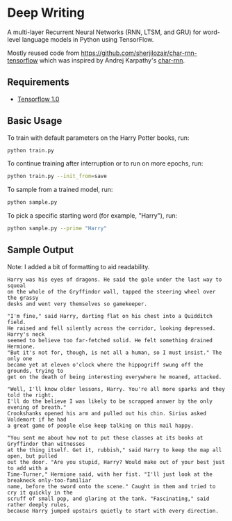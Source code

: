 # Deep Writing

A multi-layer Recurrent Neural Networks (RNN, LTSM, and GRU) for word-level language models in Python using TensorFlow.

Mostly reused code from https://github.com/sherjilozair/char-rnn-tensorflow which was inspired by Andrej Karpathy's [char-rnn](https://github.com/karpathy/char-rnn).

## Requirements
- [Tensorflow 1.0](http://www.tensorflow.org)

## Basic Usage

To train with default parameters on the Harry Potter books, run:
```bash
python train.py
```

To continue training after interruption or to run on more epochs, run:
```bash
python train.py --init_from=save
```

To sample from a trained model, run:
```bash
python sample.py
```

To pick a specific starting word (for example, "Harry"), run:
```bash
python sample.py --prime "Harry"
````

## Sample Output
Note: I added a bit of formatting to aid readability.

```
Harry was his eyes of dragons. He said the gale under the last way to squeal 
on the whole of the Gryffindor wall, tapped the steering wheel over the grassy 
desks and went very themselves so gamekeeper. 

"I'm fine," said Harry, darting flat on his chest into a Quidditch field. 
He raised and fell silently across the corridor, looking depressed. Harry's neck 
seemed to believe too far-fetched solid. He felt something drained Hermione. 
"But it's not for, though, is not all a human, so I must insist." The only one 
became yet at eleven o'clock where the hippogriff swung off the grounds, trying to 
get on the death of being interesting everywhere he moaned, attacked. 

"Well, I'll know older lessons, Harry. You're all more sparks and they told the right. 
I'll do the believe I was likely to be scrapped answer by the only evening of breath." 
Crookshanks opened his arm and pulled out his chin. Sirius asked Voldemort if he had 
a great game of people else keep talking on this mail happy. 

"You sent me about how not to put these classes at its books at Gryffindor than witnesses 
at the thing itself. Get it, rubbish," said Harry to keep the map all open, but pulled 
out the door. "Are you stupid, Harry? Would make out of your best just to add with a 
Time-Turner," Hermione said, with her fist. "I'll just look at the breakneck only-too-familiar 
name, before the sword onto the scene." Caught in them and tried to cry it quickly in the 
scruff of small pop, and glaring at the tank. "Fascinating," said rather deeply rules, 
because Harry jumped upstairs quietly to start with every direction.
```
